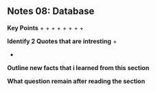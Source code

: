 ## Notes 08: Database

**Key Points**
+ 
+ 
+ 
+ 
+ 
+ 
+ 
+ 
  
**Identify 2 Quotes that are intresting**
+ 

+ 

**Outline new facts that i learned from this section**



**What question remain after reading the section**
